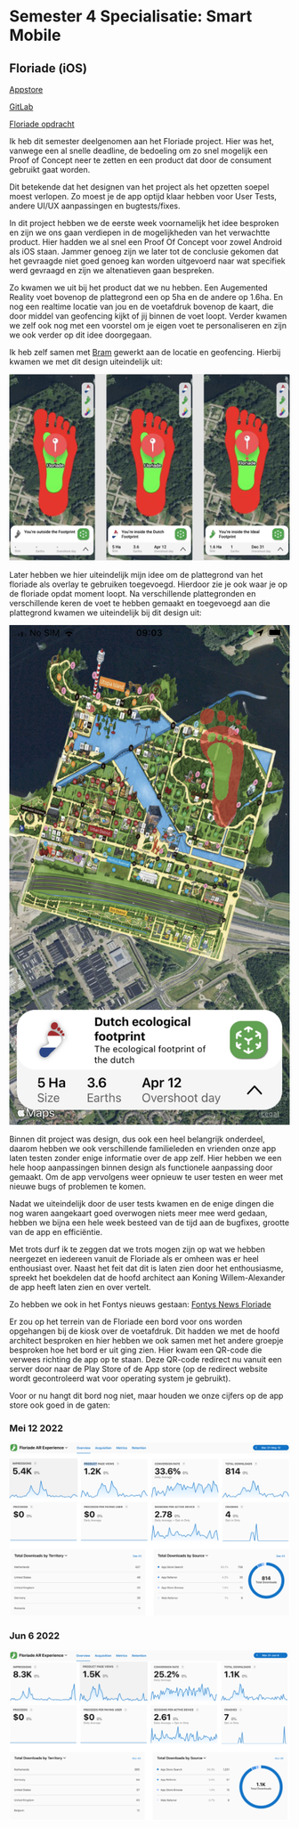 # Semester 4 Specialisatie: Smart Mobile 

## Floriade (iOS)
[Appstore](https://apps.apple.com/us/app/id1614627122)

[GitLab](https://git.fhict.nl/I431978/sm4-floriade)

[Floriade opdracht](https://github.com/GivanWiggers/WorkshopsSM4/blob/main/FloriadeiOS/Opdracht.pdf)

Ik heb dit semester deelgenomen aan het Floriade project. Hier was het, vanwege een al snelle deadline, de bedoeling om zo snel mogelijk een Proof of Concept neer te zetten en een product dat door de consument gebruikt gaat worden.

Dit betekende dat het designen van het project als het opzetten soepel moest verlopen. 
Zo moest je de app optijd klaar hebben voor User Tests, andere UI/UX aanpassingen en bugtests/fixes.

In dit project hebben we de eerste week voornamelijk het idee besproken en zijn we ons gaan verdiepen in de mogelijkheden van het verwachtte product.
Hier hadden we al snel een Proof Of Concept voor zowel Android als iOS staan. 
Jammer genoeg zijn we later tot de conclusie gekomen dat het gevraagde niet goed genoeg kan worden uitgevoerd naar wat specifiek werd gevraagd en zijn we altenatieven gaan bespreken. 

Zo kwamen we uit bij het product dat we nu hebben. Een Augemented Reality voet bovenop de plattegrond een op 5ha en de andere op 1.6ha. En nog een realtime locatie van jou en de voetafdruk bovenop de kaart, die door middel van geofencing kijkt of jij binnen de voet loopt. Verder kwamen we zelf ook nog met een voorstel om je eigen voet te personaliseren en zijn we ook verder op dit idee doorgegaan.

Ik heb zelf samen met [Bram](https://git.fhict.nl/I431978) gewerkt aan de locatie en geofencing. Hierbij kwamen we met dit design uiteindelijk uit:

![alt text](https://github.com/GivanWiggers/WorkshopsSM4/blob/main/FloriadeiOS/Geofencing.jpeg)

Later hebben we hier uiteindelijk mijn idee om de plattegrond van het floriade als overlay te gebruiken toegevoegd. Hierdoor zie je ook waar je op de floriade opdat moment loopt. Na verschillende plattegronden en verschillende keren de voet te hebben gemaakt en toegevoegd aan die plattegrond kwamen we uiteindelijk bij dit design uit:

![alt text](https://github.com/GivanWiggers/WorkshopsSM4/blob/main/FloriadeiOS/MapOverlay.jpeg)

Binnen dit project was design, dus ook een heel belangrijk onderdeel, daarom hebben we ook verschillende familieleden en vrienden onze app laten testen zonder enige informatie over de app zelf. Hier hebben we een hele hoop aanpassingen binnen design als functionele aanpassing door gemaakt. Om de app vervolgens weer opnieuw te user testen en weer met nieuwe bugs of problemen te komen.

Nadat we uiteindelijk door de user tests kwamen en de enige dingen die nog waren aangekaart goed overwogen niets meer mee werd gedaan, hebben we bijna een hele week besteed van de tijd aan de bugfixes, grootte van de app en efficiëntie.

Met trots durf ik te zeggen dat we trots mogen zijn op wat we hebben neergezet en iedereen vanuit de Floriade als er omheen was er heel enthousiast over. Naast het feit dat dit is laten zien door het enthousiasme, spreekt het boekdelen dat de hoofd architect aan Koning Willem-Alexander de app heeft laten zien en over vertelt.

Zo hebben we ook in het Fontys nieuws gestaan: [Fontys News Floriade](https://github.com/GivanWiggers/WorkshopsSM4/blob/main/FloriadeiOS/NieuwsFontysFloriade.png)

Er zou op het terrein van de Floriade een bord voor ons worden opgehangen bij de kiosk over de voetafdruk. Dit hadden we met de hoofd architect besproken en hier hebben we ook samen met het andere groepje besproken hoe het bord er uit ging zien. Hier kwam een QR-code die verwees richting de app op te staan. Deze QR-code redirect nu vanuit een server door naar de Play Store of de App store (op de redirect website wordt gecontroleerd wat voor operating system je gebruikt). 

Voor or nu hangt dit bord nog niet, maar houden we onze cijfers op de app store ook goed in de gaten:

### Mei 12 2022
![Maart31 tot Mei12 charts](https://github.com/GivanWiggers/WorkshopsSM4/blob/main/FloriadeiOS/Mar31_May12.png)

### Jun 6 2022
![Maart31 tot Jun6 charts](https://github.com/GivanWiggers/WorkshopsSM4/blob/main/FloriadeiOS/AppleconnectJun6.png)
